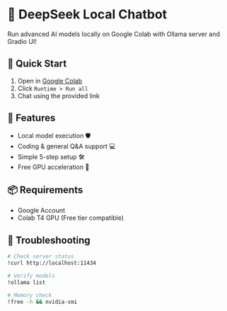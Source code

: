 # 🤖 DeepSeek Local Chatbot

Run advanced AI models locally on Google Colab with Ollama server and Gradio UI!

## 🚀 Quick Start
1. Open in [Google Colab](your_colab_link)
2. Click `Runtime > Run all`
3. Chat using the provided link

## 🔧 Features
- Local model execution 🛡️
- Coding & general Q&A support 💻
- Simple 5-step setup 🛠️
- Free GPU acceleration 🚀

## 📦 Requirements
- Google Account
- Colab T4 GPU (Free tier compatible)

## 🚨 Troubleshooting
```bash
# Check server status
!curl http://localhost:11434

# Verify models
!ollama list

# Memory check
!free -h && nvidia-smi
